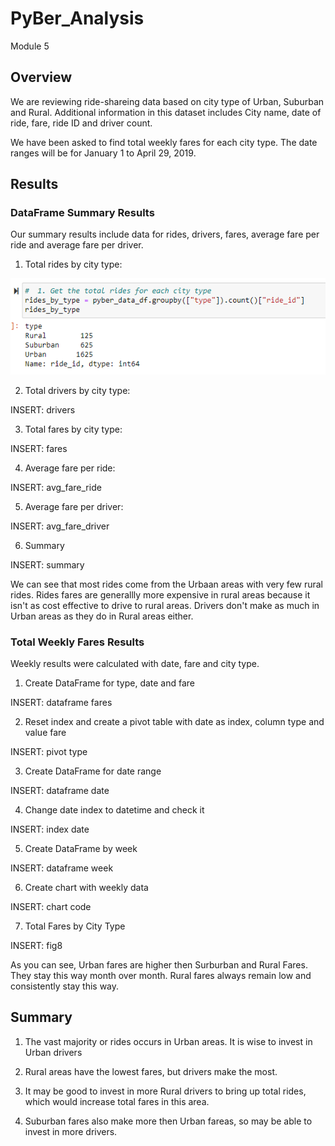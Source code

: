 # PyBer_Analysis
Module 5

## Overview

We are reviewing ride-shareing data based on city type of Urban, Suburban and Rural.  Additional information in this dataset includes City name, date of ride, fare, ride ID and driver count.

We have been asked to find total weekly fares for each city type.  The date ranges will be for January 1 to April 29, 2019.

## Results

 ### DataFrame Summary Results

Our summary results include data for rides, drivers, fares, average fare per ride and average fare per driver.

1. Total rides by city type:

!["rides"](https://github.com/ckbauman/PyBer_Analysis/blob/main/rides.png)

2. Total drivers by city type:

INSERT: drivers

3. Total fares by city type:

INSERT: fares

4. Average fare per ride:

INSERT: avg_fare_ride

5. Average fare per driver:

INSERT: avg_fare_driver

6. Summary

INSERT: summary

We can see that most rides come from the Urbaan areas with very few rural rides.  Rides fares are generallly more expensive in rural areas because it isn't as cost effective to drive to rural areas.  Drivers don't make as much in Urban areas as they do in Rural areas either.

### Total Weekly Fares Results

Weekly results were calculated with date, fare and city type.

1. Create DataFrame for type, date and fare

INSERT: dataframe fares

2. Reset index  and create a pivot table with date as index, column type and value fare

INSERT: pivot type

3. Create DataFrame for date range

INSERT: dataframe date

4. Change date index to datetime and check it

INSERT: index date

5. Create DataFrame by week

INSERT:  dataframe week

6. Create chart with weekly data

INSERT: chart code

7. Total Fares by City Type 

INSERT:  fig8

As you can see, Urban fares are higher then Surburban and Rural Fares.  They stay this way month over month.  Rural fares always remain low and consistently stay this way.


## Summary

1. The vast majority or rides occurs in Urban areas.  It is wise to invest in Urban drivers

2. Rural areas have the lowest fares, but drivers make the most.

3. It may be good to invest in more Rural drivers to bring up total rides, which would increase total fares in this area.

4. Suburban fares also make more then Urban fareas, so may be able to invest in more drivers.
